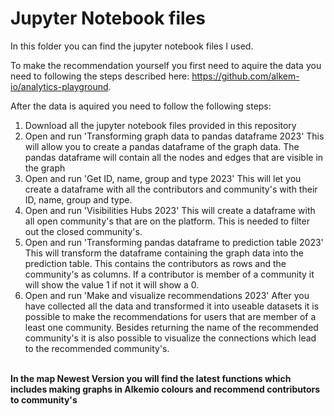 # Jupyter Notebook files

In this folder you can find the jupyter notebook files I used. 

To make the recommendation yourself you first need to aquire the data you need to following the steps described here: https://github.com/alkem-io/analytics-playground.

After the data is aquired you need to follow the following steps:
1. Download all the jupyter notebook files provided in this repository
2. Open and run 'Transforming graph data to pandas dataframe 2023' This will allow you to create a pandas dataframe of the graph data. The pandas dataframe will contain all the nodes and edges that are visible in the graph
3. Open and run 'Get ID, name, group and type 2023' This will let you create a dataframe with all the contributors and community's with their ID, name, group and type.
4. Open and run 'Visibilities Hubs 2023' This will create a dataframe with all open community's that are on the platform. This is needed to filter out the closed community's.
5. Open and run 'Transforming pandas dataframe to prediction table 2023' This will transform the dataframe containing the graph data into the prediction table. This contains the contributors as rows and the community's as columns. If a contributor is member of a community it will show the value 1 if not it will show a 0.
6. Open and run 'Make and visualize recommendations 2023' After you have collected all the data and transformed it into useable datasets it is possible to make the recommendations for users that are member of a least one community. Besides returning the name of the recommended community's it is also possible to visualize the connections which lead to the recommended community's. <br><br>

**In the map Newest Version you will find the latest functions which includes making graphs in Alkemio colours and recommend contributors to community's**
